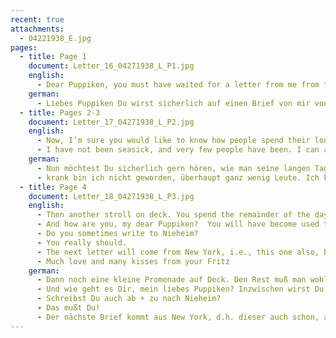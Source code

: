 ```yaml
---
recent: true
attachments:
  - 04221938_E.jpg
pages:
  - title: Page 1
    document: Letter_16_04271938_L_P1.jpg
    english:
      - Dear Puppiken, you must have waited for a letter from me from the last European nation. Unfortunately, I messed up and could not send the letter, although I had written in time. I am enclosing the letter. Just a few hours after leaving Southampton, the ship’s mailbox was already closed so that I was unable to mail the letter. When I woke up the other morning, we had already left Ireland. I was really angry, but there was nothing I could do.
    german:
      - Liebes Puppiken Du wirst sicherlich auf einen Brief von mir von der letzten europäischen Nation gewartet haben. Leider ist mir durch ein Mißgeschick die Absendung nicht geglückt. Geschrieben hatte ich rechtzeitig. Ich füge den Brief bei. Schon einige Stunden nach Southampton war der Briefkasten des Schiffs geschlossen, sodaß ich den Brief nicht mehr los werden konnte. Am anderen Morgen als ich aufwachte, hatten wir Irland bereits hinter uns. Ich hatte eine Wut, aber es war eben nichts mehr zu machen.
  - title: Pages 2-3
    document: Letter_17_04271938_L_P2.jpg
    english:
      - Now, I’m sure you would like to know how people spend their long days on the ship. All in all, I find it pretty boring. Although there are people who act all funny and busy, but it seems so artificial. The cabin is much more cramped than it seems in the photo. In Southampton, another person boarded with me. The two gentlemen who had boarded in Hamburg were very upset that it became so crowded. I was not able to have my hand luggage delivered to the cabin. There was not enough room. I haven’t even been able to completely unpack my black suitcase. My possessions are lying around because there is only room for 2 people and not for 4. During the day, we spend time on deck when the weather is nice or in a large common room – except for mealtimes that certainly take 3 hours every day.
      - I have not been seasick, and very few people have been. I can already tell you today that you need not worry about that. I always get up at 7, take a shower, take my time getting dressed, have breakfast from 9-10. When the weather is nice, which it has been during the entire trip, I will spend time on deck. I rented a deck chair and blankets. People sleep and doze and go for a stroll until the meal gong sounds at 1. On deck, you can also play games (ping pong, etc.). It’s not as great as it looks in the pictures. In fact, the deck space for the tourist class is pretty small – not to mention the space for 3rd class. The first class passengers have lots of room. All classes are separated. I had a look at the 1st class. It is pretty elegant. After meals, you can watch a movie. Otherwise, afternoons are spent like mornings. Dinner is served from 7-8 – the longest meal.
    german:
      - Nun möchtest Du sicherlich gern hören, wie man seine langen Tage auf dem Schiff verbringt. Alles in allem finde ich es recht langweilig. Es gibt zwar Leute, die sich sehr lustig und betriebsam geben, aber das sieht so künstlich aus. Die Kabine ist viel enger als man nach der Fotografie annehmen müßte. In Southampton kam mit mir noch jemand hinzu. Die zwei Herren, die von Hamburg kamen, waren sehr bestürzt, dass es so voll wurde. Meinen Handkoffer konnte ich nicht in die Kabine bringen lassen. Der Platzmangel war viel zu gross. Ich habe nicht mal meinen schwarzen Koffer richtig auspacken können. Die Sachen liegen alle herum, weil alles für 2 Leute ausreicht und nicht für 4. Tagsüber hält man sich – wenn man nicht gerade beim Essen ist, was sicherlich 3 Stunden am Tag in Anspruch nimmt – bei schönem Wetter an Deck auf oder in einem grossen Gesellschaftsraum. See-
      - krank bin ich nicht geworden, überhaupt ganz wenig Leute. Ich kann Dir heute schon sagen daß Du davor keinerlei Angst haben brauchst. Um 7 stehe ich immer auf, nehme ein Brausebad, ziehe mich gemütlich an, frühstücke von 9-10. Bei schönem Wetter, das fast während der ganzen Fahrt herrschte, gehe ich dann an Deck. Dort habe ich mir einen Liegestuhl + Decken gemietet. Man schläft, döst + promeniert da herum bis es um 1 Uhr zum Essen gongt. Auf Deck kann man auch spielen (Tischtennis etc.). So großartig wie auf den Bildern ist das auch nicht. Überhaupt ist der Deckraum für die Touristenklasse recht klein – von der 3. Klasse gar nicht zu reden. Die Passagiere der ersten Klasse haben viel Raum. Alle Klassen sind voneinander getrennt. Ich habe mir mal die 1. Klasse angesehen. Dort ists auch elegant. Nach Tisch kann man Kino sehen. Sonst verbringt man den Nachmittag wie den Vormittag. Von 7-8 gibt’s Abendessen – die längste Mahlzeit.
  - title: Page 4
    document: Letter_18_04271938_L_P3.jpg
    english:
      - Then another stroll on deck. You spend the remainder of the day in the common room, whether you like it or not. There’s some music (pretty bad), the horse race that people were already talking about in Leipzig. I never participated because I think it’s dumb. I usually talk with a gentleman from Berlin, and there is a nice lady from Berlin at my table. I don’t like everyone on board. Almost all passengers are Germans from Frankfurt, Mannheim and surrounding areas. I don’t know why they are all here together. Almost no Americans. They are not really crazy about immigrants. Like everywhere(?).
      - And how are you, my dear Puppiken?  You will have become used to working again by now. Did you find lots of work after the long break?
      - Do you sometimes write to Nieheim?
      - You really should.
      - The next letter will come from New York, i.e., this one also, but I am writing this one on the ship.
      - Much love and many kisses from your Fritz
    german:
      - Dann noch eine kleine Promenade auf Deck. Den Rest muß man wohl oder übel im Gesellschaftsraum verbringen. Dort gibt’s ein bißchen Musik (schlechte) das Pferdchenrennen, wovon man in Leipzig schon sprach. Ich habe mich nie daran beteiligt, weil ich es blöde finde. Mit einem Berliner Herrn unterhalte ich mich gewöhnlich, außerdem ist da eine nette Dame aus Berlin die mit mir am Tisch sitzt. Durchweg gefällt mir das Publikum nicht. Es sind fast ausschließlich Deutsche aus Frankfurt, Mannheim und Umgebung. Wieso die alle zusammen gekommen sind, weiß ich nicht. Kaum Amerikaner. Diese zeigen wenig Begeisterung für Immigranten. Wie allerwärtig(?).
      - Und wie geht es Dir, mein liebes Puppiken? Inzwischen wirst Du Dich wieder an die Arbeit gewöhnt haben. Hast Du viel Arbeit vorgefunden nach der verhältnismässig langen Pause?
      - Schreibst Du auch ab + zu nach Nieheim?
      - Das mußt Du!
      - Der nächste Brief kommt aus New York, d.h. dieser auch schon, aber er ist noch auf dem Schiff geschrieben. Viele herzl. Grüsse + Küsse von Deinem Fritz
---
```

  